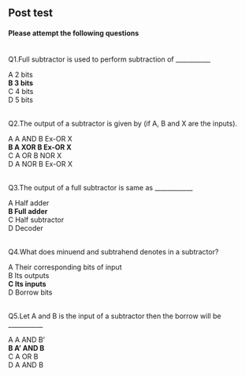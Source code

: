 ## Post test
#### Please attempt the following questions

<br>
Q1.Full subtractor is used to perform subtraction of ___________<br>

A   2 bits<br>
<b>B   3 bits</b><br>
C   4 bits<br>
D   5 bits<br><br>


Q2.The output of a subtractor is given by (if A, B and X are the inputs).<br>

A   A AND B Ex-OR X<br>
<b>B   A XOR B Ex-OR X</b><br>
C   A OR B NOR X<br>
D   A NOR B Ex-OR X<br><br>


Q3.The output of a full subtractor is same as ____________<br>

A   Half adder<br>
<b>B   Full adder</b><br>
C   Half subtractor<br>
D   Decoder<br><br>


Q4.What does minuend and subtrahend denotes in a subtractor?<br>

A  Their corresponding bits of input<br>
B  Its outputs<br>
<b>C   Its inputs</b><br>
D  Borrow bits<br><br>


Q5.Let A and B is the input of a subtractor then the borrow will be ___________<br>

A  A AND B’<br>
<b>B  A’ AND B</b><br>
C  A OR B<br>
D  A AND B<br><br>




